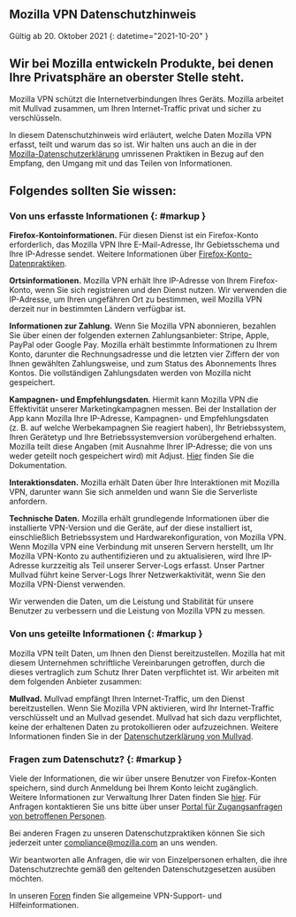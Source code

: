 ﻿## <span class="privacy-header-firefox">Mozilla VPN</span> <span class="privacy-header-policy">Datenschutzhinweis</span>

Gültig ab 20. Oktober 2021
{: datetime="2021-10-20" }

## Wir bei Mozilla entwickeln Produkte, bei denen Ihre Privatsphäre an oberster Stelle steht.

Mozilla VPN schützt die Internetverbindungen Ihres Geräts. Mozilla arbeitet mit Mullvad zusammen, um Ihren Internet-Traffic privat und sicher zu verschlüsseln.

In diesem Datenschutzhinweis wird erläutert, welche Daten Mozilla VPN erfasst, teilt und warum das so ist. Wir halten uns auch an die in der [Mozilla-Datenschutzerklärung](https://www.mozilla.org/privacy/) umrissenen Praktiken in Bezug auf den Empfang, den Umgang mit und das Teilen von Informationen.

## Folgendes sollten Sie wissen:

### Von uns erfasste Informationen {: #markup }

__Firefox-Kontoinformationen.__ Für diesen Dienst ist ein Firefox-Konto erforderlich, das Mozilla VPN Ihre E-Mail-Adresse, Ihr Gebietsschema und Ihre IP-Adresse sendet. Weitere Informationen über [Firefox-Konto-Datenpraktiken](https://www.mozilla.org/privacy/firefox/#firefox-accounts-join-firefox).

__Ortsinformationen.__ Mozilla VPN erhält Ihre IP-Adresse von Ihrem Firefox-Konto, wenn Sie sich registrieren und den Dienst nutzen. Wir verwenden die IP-Adresse, um Ihren ungefähren Ort zu bestimmen, weil Mozilla VPN derzeit nur in bestimmten Ländern verfügbar ist.

__Informationen zur Zahlung.__ Wenn Sie Mozilla VPN abonnieren, bezahlen Sie über einen der folgenden externen Zahlungsanbieter: Stripe, Apple, PayPal oder Google Pay. Mozilla erhält bestimmte Informationen zu Ihrem Konto, darunter die Rechnungsadresse und die letzten vier Ziffern der von Ihnen gewählten Zahlungsweise, und zum Status des Abonnements Ihres Kontos. Die vollständigen Zahlungsdaten werden von Mozilla nicht gespeichert.

__Kampagnen- und Empfehlungsdaten__. Hiermit kann Mozilla VPN die Effektivität unserer Marketingkampagnen messen. Bei der Installation der App kann Mozilla Ihre IP-Adresse, Kampagnen- und Empfehlungsdaten (z. B. auf welche Werbekampagnen Sie reagiert haben), Ihr Betriebssystem, Ihren Gerätetyp und Ihre Betriebssystemversion vorübergehend erhalten. Mozilla teilt diese Angaben (mit Ausnahme Ihrer IP-Adresse; die von uns weder geteilt noch gespeichert wird) mit Adjust. [Hier](https://github.com/mozilla-mobile/mozilla-vpn-client/blob/main/src/apps/vpn/adjust/adjust.md) finden Sie die Dokumentation.

__Interaktionsdaten.__ Mozilla erhält Daten über Ihre Interaktionen mit Mozilla VPN, darunter wann Sie sich anmelden und wann Sie die Serverliste anfordern.

__Technische Daten.__ Mozilla erhält grundlegende Informationen über die installierte VPN-Version und die Geräte, auf der diese installiert ist, einschließlich Betriebssystem und Hardwarekonfiguration, von Mozilla VPN. Wenn Mozilla VPN eine Verbindung mit unseren Servern herstellt, um Ihr Mozilla VPN-Konto zu authentifizieren und zu aktualisieren, wird Ihre IP-Adresse kurzzeitig als Teil unserer Server-Logs erfasst. Unser Partner Mullvad führt keine Server-Logs Ihrer Netzwerkaktivität, wenn Sie den Mozilla VPN-Dienst verwenden.

Wir verwenden die Daten, um die Leistung und Stabilität für unsere Benutzer zu verbessern und die Leistung von Mozilla VPN zu messen.

### Von uns geteilte Informationen {: #markup }

Mozilla VPN teilt Daten, um Ihnen den Dienst bereitzustellen. Mozilla hat mit diesem Unternehmen schriftliche Vereinbarungen getroffen, durch die dieses vertraglich zum Schutz Ihrer Daten verpflichtet ist. Wir arbeiten mit dem folgenden Anbieter zusammen:

__Mullvad.__ Mullvad empfängt Ihren Internet-Traffic, um den Dienst bereitzustellen. Wenn Sie Mozilla VPN aktivieren, wird Ihr Internet-Traffic verschlüsselt und an Mullvad gesendet. Mullvad hat sich dazu verpflichtet, keine der erhaltenen Daten zu protokollieren oder aufzuzeichnen. Weitere Informationen finden Sie in der [Datenschutzerklärung von Mullvad](https://mullvad.net/help/no-logging-data-policy/).

### Fragen zum Datenschutz? {: #markup }

Viele der Informationen, die wir über unsere Benutzer von Firefox-Konten speichern, sind durch Anmeldung bei Ihrem Konto leicht zugänglich. Weitere Informationen zur Verwaltung Ihrer Daten finden Sie [hier](https://support.mozilla.org/products/privacy-and-security/user-control). Für Anfragen kontaktieren Sie uns bitte über unser [Portal für Zugangsanfragen von betroffenen Personen](https://privacyportal.onetrust.com/webform/1350748f-7139-405c-8188-22740b3b5587/4ba08202-2ede-4934-a89e-f0b0870f95f0).

Bei anderen Fragen zu unseren Datenschutzpraktiken können Sie sich jederzeit unter compliance@mozilla.com an uns wenden.

Wir beantworten alle Anfragen, die wir von Einzelpersonen erhalten, die ihre Datenschutzrechte gemäß den geltenden Datenschutzgesetzen ausüben möchten.

In unseren [Foren](https://support.mozilla.org/) finden Sie allgemeine VPN-Support- und Hilfeinformationen.
